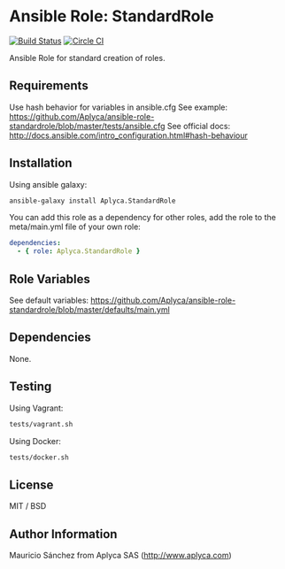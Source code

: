 Ansible Role: StandardRole
==========================

[![Build Status](https://travis-ci.org/Aplyca/ansible-role-standardrole.svg?branch=master)](https://travis-ci.org/Aplyca/ansible-role-standardrole)
[![Circle CI](https://circleci.com/gh/Aplyca/ansible-role-standardrole.png?style=badge)](https://circleci.com/gh/Aplyca/ansible-role-standardrole)

Ansible Role for standard creation of roles.

Requirements
------------

Use hash behavior for variables in ansible.cfg
See example: https://github.com/Aplyca/ansible-role-standardrole/blob/master/tests/ansible.cfg
See official docs: http://docs.ansible.com/intro_configuration.html#hash-behaviour

Installation
------------

Using ansible galaxy:
```bash
ansible-galaxy install Aplyca.StandardRole
```
You can add this role as a dependency for other roles, add the role to the meta/main.yml file of your own role:
```yaml
dependencies:
  - { role: Aplyca.StandardRole }
```

Role Variables
--------------

See default variables: https://github.com/Aplyca/ansible-role-standardrole/blob/master/defaults/main.yml

Dependencies
------------

None.

Testing
-------
Using Vagrant:

```bash
tests/vagrant.sh
```
Using Docker:

```bash
tests/docker.sh
```

License
-------

MIT / BSD

Author Information
------------------

Mauricio Sánchez from Aplyca SAS (http://www.aplyca.com)
